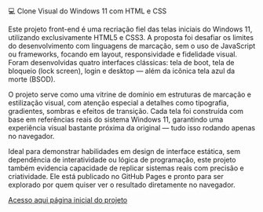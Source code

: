 💻 Clone Visual do Windows 11 com HTML e CSS

Este projeto front-end é uma recriação fiel das telas iniciais do Windows 11, utilizando exclusivamente HTML5 e CSS3. A proposta foi desafiar os limites do desenvolvimento com linguagens de marcação, sem o uso de JavaScript ou frameworks, focando em layout, responsividade e fidelidade visual. Foram desenvolvidas quatro interfaces clássicas: tela de boot, tela de bloqueio (lock screen), login e desktop — além da icônica tela azul da morte (BSOD).

O projeto serve como uma vitrine de domínio em estruturas de marcação e estilização visual, com atenção especial a detalhes como tipografia, gradientes, sombras e efeitos de transição. Cada tela foi construída com base em referências reais do sistema Windows 11, garantindo uma experiência visual bastante próxima da original — tudo isso rodando apenas no navegador.

Ideal para demonstrar habilidades em design de interface estática, sem dependência de interatividade ou lógica de programação, este projeto também evidencia capacidade de replicar sistemas reais com precisão e criatividade. Ele está publicado no GitHub Pages e pronto para ser explorado por quem quiser ver o resultado diretamente no navegador.


[Acesso aqui página inicial do projeto](https://justezh.github.io/pratica-lima/1_booting.html)
